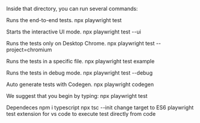 Inside that directory, you can run several commands:

Runs the end-to-end tests.
  npx playwright test

Starts the interactive UI mode.
  npx playwright test --ui

Runs the tests only on Desktop Chrome.
  npx playwright test --project=chromium

Runs the tests in a specific file.
  npx playwright test example

Runs the tests in debug mode.
  npx playwright test --debug

Auto generate tests with Codegen.
  npx playwright codegen

We suggest that you begin by typing:
    npx playwright test

Dependeces
    npm i typescript
    npx tsc  --init
        change target to ES6
    playwright test extension for vs code 
        to execute test directly from code